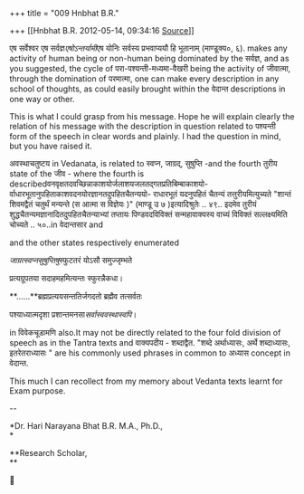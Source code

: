 +++
title = "009 Hnbhat B.R."

+++
[[Hnbhat B.R.	2012-05-14, 09:34:16 [Source](https://groups.google.com/g/bvparishat/c/H5cK3nOGce4)]]



  
  

  

एष सर्वेश्वर एष सर्वज्ञ*एषोऽन्तर्यामी*एष योनिः सर्वस्य प्रभवाप्ययौ हि भूतानाम् (माण्डूक्य०, ६). makes any activity of human being or non-human being dominated by the सर्वज्ञ, and as you suggested, the cycle of परा-पश्यन्ती-मध्यमा-वैखरी being the activity of जीवात्मा, through the domination of परमात्मा, one can make every description in any school of thoughts, as could easily brought within the वेदान्त descriptions in one way or other.

  

This is what I could grasp from his message. Hope he will explain clearly the relation of his message with the description in question related to पश्यन्ती form of the speech in clear words and plainly. I had the question in mind, but you have raised it.

  

अवस्थाचतुष्टय in Vedanata, is related to स्वप्न, जाग्रद्, सुषुप्ति -and the fourth तुरीय state of the जीव - where the fourth is describedवनवृक्षतदवच्छिन्नाकाशयोर्जलाशयजलतद्गतप्रतिबिम्बाकाशयो-  
र्वाधारभूतानुपहिताकाशवदनयोरज्ञानतदुपहितचैतन्ययो- राधारभूतं यदनुपहितं चैतन्यं तत्तुरीयमित्युच्यते "शान्तं शिवमद्वैतं चतुर्थं मन्यन्ते (स आत्मा स विज्ञेयः )" (माण्डू उ ७ )इत्यादिश्रुतेः .. ४९.. इदमेव तुरीयं शुद्धचैतन्यमज्ञानादितदुपहितचैतन्याभ्यां तप्तायः पिण्डवदविविक्तं सन्महावाक्यस्य वाच्यं विविक्तं सल्लक्ष्यमिति चोच्यते .. ५०..in वेदान्तसार and

and the other states respectively enumerated

  

*जाग्रत्स्वप्नसुषुप्तिषु*स्फुटतरं योऽसौ समुज्जृम्भते

प्रत्यग्रूपतया सदाहमहमित्यन्तः स्फुरन्नैकधा।

**......**ब्रह्मप्रत्ययसन्ततिर्जगदतो ब्रह्मैव तत्सर्वतः

पश्याध्यात्मदृशा प्रशान्तमनसा*सर्वास्ववस्थास्वपि*।

  

in विवेकचूडामणि also.It may not be directly related to the four fold division of speech as in the Tantra texts and वाक्यपदीय - शब्दाद्वैत. "शब्दे अर्थाध्यासः, अर्थे शब्दाध्यासः, इतरेतराध्यासः " are his commonly used phrases in common to अध्यास concept in वेदान्त.

  

This much I can recollect from my memory about Vedanta texts learnt for Exam purpose.

  

--

*Dr. Hari Narayana Bhat B.R. M.A., Ph.D.,  
*

**Research Scholar,  
**



